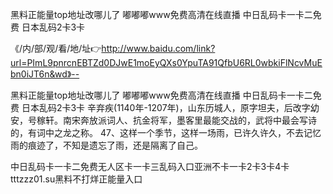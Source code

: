 黑料正能量top地址改哪儿了
嘟嘟嘟www免费高清在线直播
中日乱码卡一卡二免费
日本乱码2卡3卡


《/内/部/观/看/地/址👉http://www.baidu.com/link?url=PImL9pnrcnEBTZd0DJwE1moEyQXs0YpuTA91QfbU6RL0wbkiFlNcvMuEbn0iJT6n&wd》--

黑料正能量top地址改哪儿了
嘟嘟嘟www免费高清在线直播
中日乱码卡一卡二免费
日本乱码2卡3卡
辛弃疾(1140年-1207年)，山东历城人，原字坦夫，后改字幼安，号稼轩。南宋奔放派词人、抗金将军，墨客里最能交战的，武将中最会写诗的，有词中之龙之称。
	47、这样一个季节，这样一场雨，已许久许久，不去记忆雨的痕迹了，不知是遗忘了雨，还是隔离了自己。





中日乱码卡一卡二免费无人区卡一卡三乱码入口亚洲不卡一卡2卡3卡4卡tttzzz01.su黑料不打烊正能量入口
